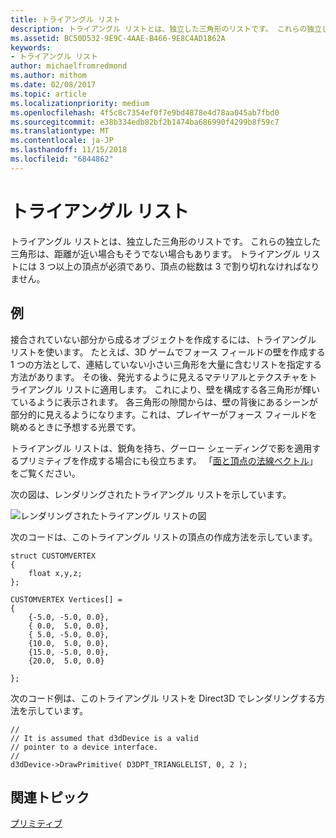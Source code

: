 ```yaml
---
title: トライアングル リスト
description: トライアングル リストとは、独立した三角形のリストです。 これらの独立した三角形は、距離が近い場合もそうでない場合もあります。 トライアングル リストには 3 つ以上の頂点が必須であり、頂点の総数は 3 で割り切れなければなりません。
ms.assetid: BC50D532-9E9C-4AAE-B466-9E8C4AD1862A
keywords:
- トライアングル リスト
author: michaelfromredmond
ms.author: mithom
ms.date: 02/08/2017
ms.topic: article
ms.localizationpriority: medium
ms.openlocfilehash: 4f5c8c7354ef0f7e9bd4878e4d78aa045ab7fbd0
ms.sourcegitcommit: e38b334edb82bf2b1474ba686990f4299b8f59c7
ms.translationtype: MT
ms.contentlocale: ja-JP
ms.lasthandoff: 11/15/2018
ms.locfileid: "6844862"
---
```

# <a name="triangle-lists"></a>トライアングル リスト


トライアングル リストとは、独立した三角形のリストです。 これらの独立した三角形は、距離が近い場合もそうでない場合もあります。 トライアングル リストには 3 つ以上の頂点が必須であり、頂点の総数は 3 で割り切れなければなりません。

## <a name="span-idexamplespanspan-idexamplespanspan-idexamplespanexample"></a><span id="Example"></span><span id="example"></span><span id="EXAMPLE"></span>例


接合されていない部分から成るオブジェクトを作成するには、トライアングル リストを使います。 たとえば、3D ゲームでフォース フィールドの壁を作成する 1 つの方法として、連結していない小さい三角形を大量に含むリストを指定する方法があります。 その後、発光するように見えるマテリアルとテクスチャをトライアングル リストに適用します。 これにより、壁を構成する各三角形が輝いているように表示されます。 各三角形の隙間からは、壁の背後にあるシーンが部分的に見えるようになります。これは、プレイヤーがフォース フィールドを眺めるときに予想する光景です。

トライアングル リストは、鋭角を持ち、グーロー シェーディングで影を適用するプリミティブを作成する場合にも役立ちます。 「[面と頂点の法線ベクトル](face-and-vertex-normal-vectors.md)」をご覧ください。

次の図は、レンダリングされたトライアングル リストを示しています。

![レンダリングされたトライアングル リストの図](images/trilist.png)

次のコードは、このトライアングル リストの頂点の作成方法を示しています。

```
struct CUSTOMVERTEX
{
    float x,y,z;
};

CUSTOMVERTEX Vertices[] = 
{
    {-5.0, -5.0, 0.0},
    { 0.0,  5.0, 0.0},
    { 5.0, -5.0, 0.0},
    {10.0,  5.0, 0.0},
    {15.0, -5.0, 0.0},
    {20.0,  5.0, 0.0}

};
```

次のコード例は、このトライアングル リストを Direct3D でレンダリングする方法を示しています。

```
//
// It is assumed that d3dDevice is a valid
// pointer to a device interface.
//
d3dDevice->DrawPrimitive( D3DPT_TRIANGLELIST, 0, 2 );
```

## <a name="span-idrelated-topicsspanrelated-topics"></a><span id="related-topics"></span>関連トピック


[プリミティブ](primitives.md)

 

 




